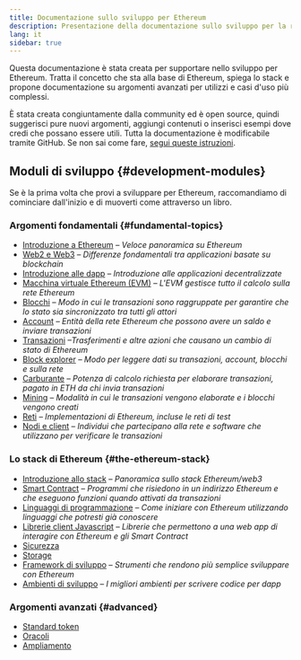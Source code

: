 ```yaml
---
title: Documentazione sullo sviluppo per Ethereum
description: Presentazione della documentazione sullo sviluppo per la rete Ethereum.
lang: it
sidebar: true
---
```


Questa documentazione è stata creata per supportare nello sviluppo per Ethereum. Tratta il concetto che sta alla base di Ethereum, spiega lo stack e propone documentazione su argomenti avanzati per utilizzi e casi d'uso più complessi.

È stata creata congiuntamente dalla community ed è open source, quindi suggerisci pure nuovi argomenti, aggiungi contenuti o inserisci esempi dove credi che possano essere utili. Tutta la documentazione è modificabile tramite GitHub. Se non sai come fare, [segui queste istruzioni](https://github.com/ethereum/ethereum-org-website/blob/dev/README.md).

## Moduli di sviluppo {#development-modules}

Se è la prima volta che provi a sviluppare per Ethereum, raccomandiamo di cominciare dall'inizio e di muoverti come attraverso un libro.

### Argomenti fondamentali {#fundamental-topics}

- [Introduzione a Ethereum](/developers/docs/intro-to-ethereum/) _– Veloce panoramica su Ethereum_
- [Web2 e Web3](/developers/docs/web2-vs-web3/) _– Differenze fondamentali tra applicazioni basate su blockchain_
- [Introduzione alle dapp](/developers/docs/dapps/) _– Introduzione alle applicazioni decentralizzate_
- [Macchina virtuale Ethereum (EVM)](/developers/docs/evm/) _– L'EVM gestisce tutto il calcolo sulla rete Ethereum_
- [Blocchi](/developers/docs/blocks/) _– Modo in cui le transazioni sono raggruppate per garantire che lo stato sia sincronizzato tra tutti gli attori_
- [Account](/developers/docs/accounts/) _– Entità della rete Ethereum che possono avere un saldo e inviare transazioni_
- [Transazioni](/developers/docs/transactions/) _–Trasferimenti e altre azioni che causano un cambio di stato di Ethereum_
- [Block explorer](/developers/docs/data-and-analytics/block-explorers/) _– Modo per leggere dati su transazioni, account, blocchi e sulla rete_
- [Carburante](/developers/docs/gas/) _– Potenza di calcolo richiesta per elaborare transazioni, pagato in ETH da chi invia transazioni_
- [Mining](/developers/docs/consensus-mechanisms/pow/mining/) _– Modalità in cui le transazioni vengono elaborate e i blocchi vengono creati_
- [Reti](/developers/docs/networks/) _– Implementazioni di Ethereum, incluse le reti di test_
- [Nodi e client](/developers/docs/nodes-and-clients/) _– Individui che partecipano alla rete e software che utilizzano per verificare le transazioni_

### Lo stack di Ethereum {#the-ethereum-stack}

- [Introduzione allo stack](/developers/docs/ethereum-stack/) _– Panoramica sullo stack Ethereum/web3_
- [Smart Contract](/developers/docs/smart-contracts/) _– Programmi che risiedono in un indirizzo Ethereum e che eseguono funzioni quando attivati da transazioni_
- [Linguaggi di programmazione](/developers/docs/programming-languages/) _– Come iniziare con Ethereum utilizzando linguaggi che potresti già conoscere_
- [Librerie client Javascript](/developers/docs/apis/javascript/) _– Librerie che permettono a una web app di interagire con Ethereum e gli Smart Contract_
- [Sicurezza](/developers/docs/security/)
- [Storage](/developers/docs/storage/)
- [Framework di sviluppo](/developers/docs/frameworks/) _– Strumenti che rendono più semplice sviluppare con Ethereum_
- [Ambienti di sviluppo](/developers/docs/ides/) _– I migliori ambienti per scrivere codice per dapp_

### Argomenti avanzati {#advanced}

- [Standard token](/developers/docs/standards/tokens/)
- [Oracoli](/developers/docs/oracles/)
- [Ampliamento](/developers/docs/layer-2-scaling/)
